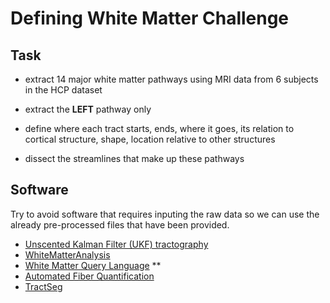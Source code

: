 # Defining White Matter Challenge

## Task
- extract 14 major white matter pathways using MRI data from 6 subjects in the HCP dataset
- extract the **LEFT** pathway only

- define where each tract starts, ends, where it goes, its relation to cortical structure, shape, location relative to other structures
- dissect the streamlines that make up these pathways

## Software
Try to avoid software that requires inputing the raw data so we can use the already pre-processed files that have been provided.

- [Unscented Kalman Filter (UKF) tractography](https://github.com/pnlbwh/ukftractography)
- [WhiteMatterAnalysis](https://github.com/SlicerDMRI/whitematteranalysis)
- [White Matter Query Language](https://github.com/demianw/tract_querier) **
- [Automated Fiber Quantification](https://github.com/yeatmanlab/AFQ)
- [TractSeg](https://github.com/MIC-DKFZ/TractSeg)
